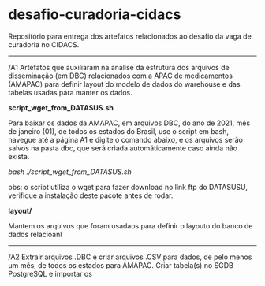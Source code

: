 # desafio-curadoria-cidacs
Repositório para entrega dos artefatos relacionados ao desafio da vaga de curadoria no CIDACS.

***

/A1
Artefatos que auxiliaram na análise da estrutura dos arquivos de disseminação (em DBC) relacionados com a APAC de medicamentos (AMAPAC) para definir layout do modelo de dados do warehouse e das tabelas usadas para manter os dados.

**script_wget_from_DATASUS.sh**

Para baixar os dados da AMAPAC, em arquivos DBC, do ano de 2021, mês de janeiro (01), de todos os estados do Brasil, use o script em bash, navegue até a página A1 e digite o comando abaixo, e os arquivos serão salvos na pasta dbc, que será criada automáticamente caso ainda não exista.

*bash ./script_wget_from_DATASUS.sh*

obs: o script utiliza o wget para fazer download no link ftp do DATASUSU, verifique a instalação deste pacote antes de rodar.



**layout/**

Mantem os arquivos que foram usadaos para definir o layouto do banco de dados relacioanl

***

/A2
Extrair arquivos .DBC e criar arquivos .CSV para dados, de pelo menos um mês, de todos os estados para AMAPAC.
Criar tabela(s) no SGDB PostgreSQL e importar os 
